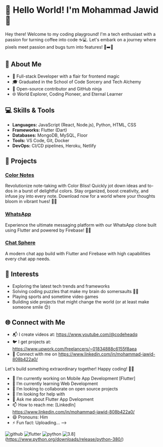 # 👋 Hello World! I'm Mohammad Jawid 🚀

Hey there! Welcome to my coding playground! I'm a tech enthusiast with a passion for turning coffee into code ☕💻. Let's embark on a journey where pixels meet passion and bugs turn into features! 🐞➡️🚀

## 🚀 About Me

- 🌈 Full-stack Developer with a flair for frontend magic
- 🎓 Graduated in the School of Code Sorcery and Tech Alchemy
- 🚀 Open-source contributor and GitHub ninja
- 🌐 World Explorer, Coding Pioneer, and Eternal Learner

## 💻 Skills & Tools

- **Languages:** JavaScript (React, Node.js), Python, HTML, CSS
- **Frameworks:** Flutter (Dart)
- **Databases:** MongoDB, MySQL, Floor
- **Tools:** VS Code, Git, Docker
- **DevOps:** CI/CD pipelines, Heroku, Netlify

## 🌟 Projects

### [Color Notes]([https://github.com/yourusername/FancyName](https://github.com/mohammadjawid10/Color-Notes))

Revolutionize note-taking with Color Bliss! Quickly jot down ideas and to-dos in a burst of delightful colors. Stay organized, boost creativity, and infuse joy into every note. Download now for a world where your thoughts bloom in vibrant hues! 🌼🎨

### [WhatsApp]([https://github.com/yourusername/CodeSymphony](https://github.com/mohammadjawid10/WhatsApp))

Experience the ultimate messaging platform with our WhatsApp clone built using Flutter and powered by Firebase! 📱✨

### [Chat Sphere](https://github.com/yourusername/PixelMaster)

A modern chat app build with Flutter and Firebase with high capabilities every chat app needs.

## 🌈 Interests

- Exploring the latest tech trends and frameworks
- Solving coding puzzles that make my brain do somersaults 🤸‍♂️
- Playing sports and sometime video games
- Building side projects that might change the world (or at least make someone smile 😊)

## 🌐 Connect with Me

- 📬 I create videos at: https://www.youtube.com/@codeheadq 
- 🐦 I get projects at: https://www.upwork.com/freelancers/~01834888c6155f8aea
- 💼 Connect with me on https://www.linkedin.com/in/mohammad-jawid-808b422a0/

Let's build something extraordinary together! Happy coding! 🚀✨

- 🔭 I’m currently working on Mobile App Development [Flutter]
- 🌱 I’m currently learning Web Development
- 👯 I’m looking to collaborate on open source projects
- 🤔 I’m looking for help with 
- 💬 Ask me about Flutter App Dvelopment
- 📫 How to reach me: [LinkedIn] https://www.linkedin.com/in/mohammad-jawid-808b422a0/ 
- 😄 Pronouns: Him
- ⚡ Fun fact: Uploading...
-->


![github](https://img.shields.io/badge/GitHub-000000?style=for-the-badge&logo=GitHub&logoColor=white)
![flutter](https://img.shields.io/badge/Flutter-02569B?style=for-the-badge&logo=Flutter&logoColor=blue)
![python](https://img.shields.io/badge/Python-3776AB?style=for-the-badge&logo=Python&logoColor=yellow)
![3.8](https://img.shields.io/badge/Python-3.8-blue.svg)](https://www.python.org/downloads/release/python-380/)

